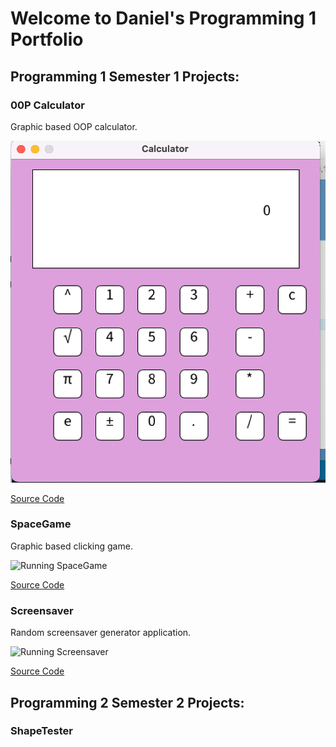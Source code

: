 # Welcome to Daniel's Programming 1 Portfolio

## Programming 1 Semester 1 Projects:

### 00P Calculator

Graphic based OOP calculator.

![Running Calculator](https://github.com/danielqian0/Programming1Portfolio/blob/gh-pages/images/Calc.png?raw=true)

[Source Code](https://github.com/danielqian0/Programming1Portfolio/tree/gh-pages/src/calculator)

### SpaceGame

Graphic based clicking game.

![Running SpaceGame]()

[Source Code]()
### Screensaver

Random screensaver generator application.

![Running Screensaver](https://github.com/danielqian0/Programming1Portfolio/tree/gh-pages/src/calculator)

[Source Code](https://github.com/danielqian0/Programming1Portfolio/blob/gh-pages/src/ScreenSaver.pde)
## Programming 2 Semester 2 Projects:

### ShapeTester
